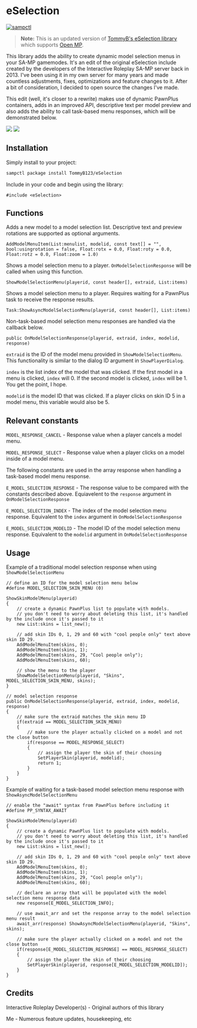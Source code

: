 # eSelection

[![sampctl](https://img.shields.io/badge/sampctl-eSelection-2f2f2f.svg?style=for-the-badge)](https://github.com/TommyB123/eSelection)

> **Note:** This is an updated version of [TommyB's eSelection library](https://github.com/TommyB123/eSelection) which supports [Open MP](https://www.open.mp/).

This library adds the ability to create dynamic model selection menus in your SA-MP gamemodes. It's an edit of the original eSelection include created by the developers of the Interactive Roleplay SA-MP server back in 2013. I've been using it in my own server for many years and made countless adjustments, fixes, optimizations and feature changes to it. After a bit of consideration, I decided to open source the changes I've made.

This edit (well, it's closer to a rewrite) makes use of dynamic PawnPlus containers, adds in an improved API, descriptive text per model preview and also adds the ability to call task-based menu responses, which will be demonstrated below.

![](https://i.imgur.com/wDal7si.png)
![](https://i.imgur.com/kvkg8t8.png)

## Installation

Simply install to your project:

```bash
sampctl package install TommyB123/eSelection
```

Include in your code and begin using the library:

```pawn
#include <eSelection>
```

## Functions

Adds a new model to a model selection list. Descriptive text and preview rotations are supported as optional arguments.

```pawn
AddModelMenuItem(List:menulist, modelid, const text[] = "", bool:usingrotation = false, Float:rotx = 0.0, Float:roty = 0.0, Float:rotz = 0.0, Float:zoom = 1.0)
```

Shows a model selection menu to a player. `OnModelSelectionResponse` will be called when using this function. 

```pawn
ShowModelSelectionMenu(playerid, const header[], extraid, List:items)
```
Shows a model selection menu to a player. Requires waiting for a PawnPlus task to receive the response results.

```pawn
Task:ShowAsyncModelSelectionMenu(playerid, const header[], List:items)
```

Non-task-based model selection menu responses are handled via the callback below.

```pawn
public OnModelSelectionResponse(playerid, extraid, index, modelid, response)
```

`extraid` is the ID of the model menu provided in `ShowModelSelectionMenu`. This functionality is similar to the dialog ID argument in `ShowPlayerDialog`.

`index` is the list index of the model that was clicked. If the first model in a menu is clicked, `index` will 0. If the second model is clicked, `index` will be 1. You get the point, I hope.

`modelid` is the model ID that was clicked. If a player clicks on skin ID 5 in a model menu, this variable would also be 5.

## Relevant constants
`MODEL_RESPONSE_CANCEL` - Response value when a player cancels a model menu.

`MODEL_RESPONSE_SELECT` - Response value when a player clicks on a model inside of a model menu.

The following constants are used in the array response when handling a task-based model menu response.

`E_MODEL_SELECTION_RESPONSE` - The response value to be compared with the constants described above. Equiavelent to the `response` argument in `OnModelSelectionResponse`

`E_MODEL_SELECTION_INDEX` - The index of the model selection menu response. Equivalent to the `index` argument in `OnModelSelectionResponse`

`E_MODEL_SELECTION_MODELID` - The model ID of the model selection menu response. Equivalent to the `modelid` argument in `OnModelSelectionResponse`

## Usage
Example of a traditional model selection response when using `ShowModelSelectionMenu`
```pawn
// define an ID for the model selection menu below
#define MODEL_SELECTION_SKIN_MENU (0)

ShowSkinModelMenu(playerid)
{
    // create a dynamic PawnPlus list to populate with models.
    // you don't need to worry about deleting this list, it's handled by the include once it's passed to it
    new List:skins = list_new();

    // add skin IDs 0, 1, 29 and 60 with "cool people only" text above skin ID 29.
    AddModelMenuItem(skins, 0);
    AddModelMenuItem(skins, 1);
    AddModelMenuItem(skins, 29, "Cool people only");
    AddModelMenuItem(skins, 60);

    // show the menu to the player
    ShowModelSelectionMenu(playerid, "Skins", MODEL_SELECTION_SKIN_MENU, skins);
}

// model selection response
public OnModelSelectionResponse(playerid, extraid, index, modelid, response)
{
    // make sure the extraid matches the skin menu ID
    if(extraid == MODEL_SELECTION_SKIN_MENU)
    {
        // make sure the player actually clicked on a model and not the close button
        if(response == MODEL_RESPONSE_SELECT)
        {
            // assign the player the skin of their choosing
            SetPlayerSkin(playerid, modelid);
            return 1;
        }
    }
}
```

Example of waiting for a task-based model selection menu response with `ShowAsyncModelSelectionMenu`

```pawn
// enable the "await" syntax from PawnPlus before including it
#define PP_SYNTAX_AWAIT

ShowSkinModelMenu(playerid)
{
    // create a dynamic PawnPlus list to populate with models.
    // you don't need to worry about deleting this list, it's handled by the include once it's passed to it
    new List:skins = list_new();

    // add skin IDs 0, 1, 29 and 60 with "cool people only" text above skin ID 29.
    AddModelMenuItem(skins, 0);
    AddModelMenuItem(skins, 1);
    AddModelMenuItem(skins, 29, "Cool people only");
    AddModelMenuItem(skins, 60);

    // declare an array that will be populated with the model selection menu response data
    new response[E_MODEL_SELECTION_INFO];

    // use await_arr and set the response array to the model selection menu result
    await_arr(response) ShowAsyncModelSelectionMenu(playerid, "Skins", skins);

    // make sure the player actually clicked on a model and not the close button
    if(response[E_MODEL_SELECTION_RESPONSE] == MODEL_RESPONSE_SELECT)
    {
        // assign the player the skin of their choosing
        SetPlayerSkin(playerid, response[E_MODEL_SELECTION_MODELID]);
    }
}
```

## Credits
Interactive Roleplay Developer(s) - Original authors of this library

Me - Numerous feature updates, housekeeping, etc

